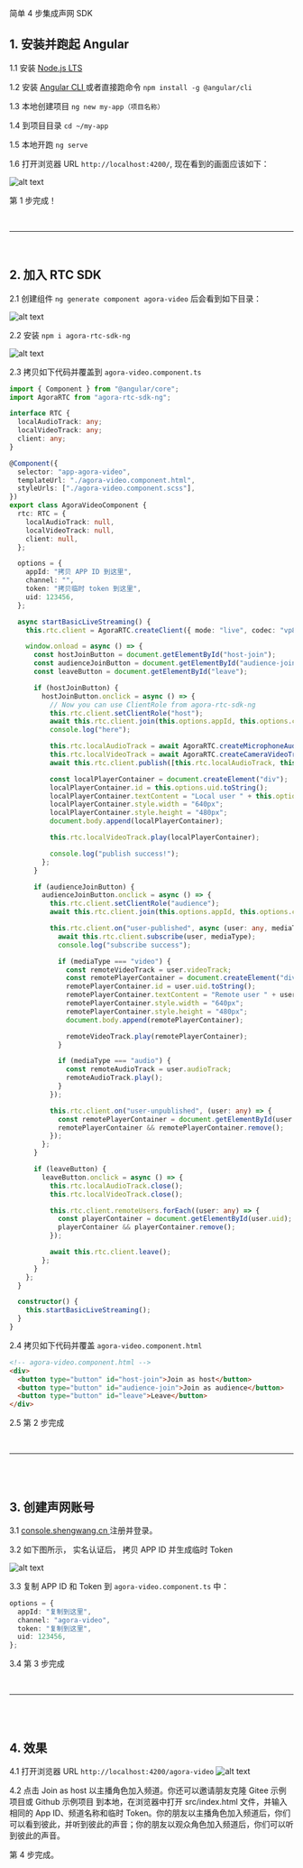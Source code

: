 简单 4 步集成声网 SDK

## 1. 安装并跑起 Angular

1.1 安装 [ Node.js LTS ](https://nodejs.org/en)

1.2 安装 [ Angular CLI ](https://angular.io/cli) 或者直接跑命令 `npm install -g @angular/cli`

1.3 本地创建项目 `ng new my-app（项目名称）`

1.4 到项目目录 `cd ~/my-app`

1.5 本地开跑 `ng serve`

1.6 打开浏览器 URL `http://localhost:4200/`, 现在看到的画面应该如下：

![alt text](image-2.png)

第 1 步完成！

<br>
<hr>
<br>

## 2. 加入 RTC SDK

2.1 创建组件 `ng generate component agora-video` 后会看到如下目录：

![alt text](image-5.png)

2.2 安装 `npm i agora-rtc-sdk-ng`

![alt text](image-6.png)

2.3 拷贝如下代码并覆盖到 `agora-video.component.ts`

```ts
import { Component } from "@angular/core";
import AgoraRTC from "agora-rtc-sdk-ng";

interface RTC {
  localAudioTrack: any;
  localVideoTrack: any;
  client: any;
}

@Component({
  selector: "app-agora-video",
  templateUrl: "./agora-video.component.html",
  styleUrls: ["./agora-video.component.scss"],
})
export class AgoraVideoComponent {
  rtc: RTC = {
    localAudioTrack: null,
    localVideoTrack: null,
    client: null,
  };

  options = {
    appId: "拷贝 APP ID 到这里",
    channel: "",
    token: "拷贝临时 token 到这里",
    uid: 123456,
  };

  async startBasicLiveStreaming() {
    this.rtc.client = AgoraRTC.createClient({ mode: "live", codec: "vp8" });

    window.onload = async () => {
      const hostJoinButton = document.getElementById("host-join");
      const audienceJoinButton = document.getElementById("audience-join");
      const leaveButton = document.getElementById("leave");

      if (hostJoinButton) {
        hostJoinButton.onclick = async () => {
          // Now you can use ClientRole from agora-rtc-sdk-ng
          this.rtc.client.setClientRole("host");
          await this.rtc.client.join(this.options.appId, this.options.channel, this.options.token, this.options.uid);
          console.log("here");

          this.rtc.localAudioTrack = await AgoraRTC.createMicrophoneAudioTrack();
          this.rtc.localVideoTrack = await AgoraRTC.createCameraVideoTrack();
          await this.rtc.client.publish([this.rtc.localAudioTrack, this.rtc.localVideoTrack]);

          const localPlayerContainer = document.createElement("div");
          localPlayerContainer.id = this.options.uid.toString();
          localPlayerContainer.textContent = "Local user " + this.options.uid;
          localPlayerContainer.style.width = "640px";
          localPlayerContainer.style.height = "480px";
          document.body.append(localPlayerContainer);

          this.rtc.localVideoTrack.play(localPlayerContainer);

          console.log("publish success!");
        };
      }

      if (audienceJoinButton) {
        audienceJoinButton.onclick = async () => {
          this.rtc.client.setClientRole("audience");
          await this.rtc.client.join(this.options.appId, this.options.channel, this.options.token, this.options.uid);

          this.rtc.client.on("user-published", async (user: any, mediaType: string) => {
            await this.rtc.client.subscribe(user, mediaType);
            console.log("subscribe success");

            if (mediaType === "video") {
              const remoteVideoTrack = user.videoTrack;
              const remotePlayerContainer = document.createElement("div");
              remotePlayerContainer.id = user.uid.toString();
              remotePlayerContainer.textContent = "Remote user " + user.uid.toString();
              remotePlayerContainer.style.width = "640px";
              remotePlayerContainer.style.height = "480px";
              document.body.append(remotePlayerContainer);

              remoteVideoTrack.play(remotePlayerContainer);
            }

            if (mediaType === "audio") {
              const remoteAudioTrack = user.audioTrack;
              remoteAudioTrack.play();
            }
          });

          this.rtc.client.on("user-unpublished", (user: any) => {
            const remotePlayerContainer = document.getElementById(user.uid);
            remotePlayerContainer && remotePlayerContainer.remove();
          });
        };
      }

      if (leaveButton) {
        leaveButton.onclick = async () => {
          this.rtc.localAudioTrack.close();
          this.rtc.localVideoTrack.close();

          this.rtc.client.remoteUsers.forEach((user: any) => {
            const playerContainer = document.getElementById(user.uid);
            playerContainer && playerContainer.remove();
          });

          await this.rtc.client.leave();
        };
      }
    };
  }

  constructor() {
    this.startBasicLiveStreaming();
  }
}
```

2.4 拷贝如下代码并覆盖 `agora-video.component.html`

```html
<!-- agora-video.component.html -->
<div>
  <button type="button" id="host-join">Join as host</button>
  <button type="button" id="audience-join">Join as audience</button>
  <button type="button" id="leave">Leave</button>
</div>
```

2.5 第 2 步完成

<br>
<hr>
<br>
<br>

## 3. 创建声网账号

3.1 [ console.shengwang.cn ](https://console.shengwang.cn) 注册并登录。

3.2 如下图所示， 实名认证后， 拷贝 APP ID 并生成临时 Token

![alt text](image-3.png)

3.3 复制 APP ID 和 Token 到 `agora-video.component.ts` 中：

```ts
options = {
  appId: "复制到这里",
  channel: "agora-video",
  token: "复制到这里",
  uid: 123456,
};
```

3.4 第 3 步完成

<br>
<hr>
<br>
<br>

## 4. 效果

4.1 打开浏览器 URL `http://localhost:4200/agora-video`
![alt text](image-7.png)

4.2 点击 Join as host 以主播角色加入频道。你还可以邀请朋友克隆 Gitee 示例项目或 Github 示例项目
到本地，在浏览器中打开 src/index.html 文件，并输入相同的 App ID、频道名称和临时 Token。你的朋友以主播角色加入频道后，你们可以看到彼此，并听到彼此的声音；你的朋友以观众角色加入频道后，你们可以听到彼此的声音。

第 4 步完成。
